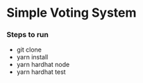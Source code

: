 
# Simple Voting System

### Steps to run
- git clone
- yarn install
- yarn hardhat node
- yarn hardhat test
